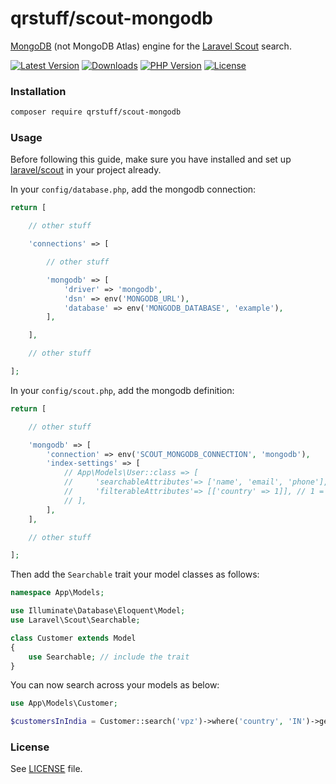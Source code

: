 # qrstuff/scout-mongodb

[MongoDB](https://www.mongodb.com/) (not MongoDB Atlas) engine for the [Laravel Scout](https://laravel.com/docs/scout) search.

[![Latest Version][latest-version-image]][latest-version-url]
[![Downloads][downloads-image]][downloads-url]
[![PHP Version][php-version-image]][php-version-url]
[![License][license-image]](LICENSE)

### Installation

```bash
composer require qrstuff/scout-mongodb
```

### Usage

Before following this guide, make sure you have installed and set up [laravel/scout](https://laravel.com/docs/scout) in your project already.

In your `config/database.php`, add the mongodb connection:

```php
return [

    // other stuff

    'connections' => [

        // other stuff

        'mongodb' => [
            'driver' => 'mongodb',
            'dsn' => env('MONGODB_URL'),
            'database' => env('MONGODB_DATABASE', 'example'),
        ],

    ],

    // other stuff

];
```

In your `config/scout.php`, add the mongodb definition:

```php
return [

    // other stuff

    'mongodb' => [
        'connection' => env('SCOUT_MONGODB_CONNECTION', 'mongodb'),
        'index-settings' => [
            // App\Models\User::class => [
            //     'searchableAttributes'=> ['name', 'email', 'phone'],
            //     'filterableAttributes'=> [['country' => 1]], // 1 = ASC, 2 = DESC
            // ],
        ],
    ],

    // other stuff

];
```

Then add the `Searchable` trait your model classes as follows:

```php
namespace App\Models;

use Illuminate\Database\Eloquent\Model;
use Laravel\Scout\Searchable;

class Customer extends Model
{
    use Searchable; // include the trait
}
```

You can now search across your models as below:

```php
use App\Models\Customer;

$customersInIndia = Customer::search('vpz')->where('country', 'IN')->get();
```

### License

See [LICENSE](LICENSE) file.

[latest-version-image]: https://img.shields.io/github/release/qrstuff/scout-mongodb.svg?style=flat-square
[latest-version-url]: https://github.com/qrstuff/scout-mongodb/releases
[downloads-image]: https://img.shields.io/packagist/dt/qrstuff/scout-mongodb.svg?style=flat-square
[downloads-url]: https://packagist.org/packages/qrstuff/scout-mongodb
[php-version-image]: http://img.shields.io/badge/php-7.4+-8892be.svg?style=flat-square
[php-version-url]: https://www.php.net/downloads
[license-image]: https://img.shields.io/badge/license-MIT-brightgreen.svg?style=flat-square
